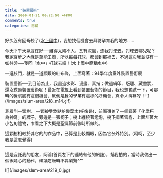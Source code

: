```yaml
---
title: "裝置藝術"
date: 2006-01-31 00:52:50 +0800
comments: true
categories: 閒聊
---
```

<p>好久沒有回母校了(<u>水上國中</u>)，我想找個機會去拜訪孕育我的地方......</p><p>今天下午天氣實在好──難得太陽不大，又有涼風，遂我打球去。打球去哪兒呢？我家百步之內就是萬能工商，所以每每打球，都會到那裡去，不過這次我並沒有一如往常──我回「水中」打球去囉！(水上國中簡稱水中)</p><p>一進校門，就是一道顯眼的紅布條，上面寫著：94學年度室外裝置藝術展</p><p>裝置藝術──到目前為止，我畫過水彩、漫畫、素描；做過絹印、版雕、藏書票，還沒做過裝置藝術呢！最近在電視上看到裝置藝術的節目，我也想嘗試一下，可那時的我沒能有這個機會，反倒是我的學弟有這樣的好機會，真令人羨慕呀！![](/images/slum-area/218_m14.gif)</p><p>我看到一顆樹， 一顆被受妝點的變葉木(好像是)，前面還差了一個寫著「化腐朽為神奇」的牌子，旁邊是一張椅子；樹上纏繞著燈炮，樹下擱著雪橇，上面堆著大小包的禮物，乍看之下大概是聖誕節前後時所做的。</p><p>這顆樹相較於其它的的作品中，已算是比較顯眼，因為它分外特別。(呵呵，至少我是這麼覺得)</p><p /><p /><hr /><p /><p>這是我託我的朋友，阿鴻(首頁左下的連結有他的網誌)，幫我拍的，當時我做出一個很噁心的動作，建議吃飯時不要瀏覽^^&quot;</p><p>![](/images/slum-area/219_0.jpg)</p>
